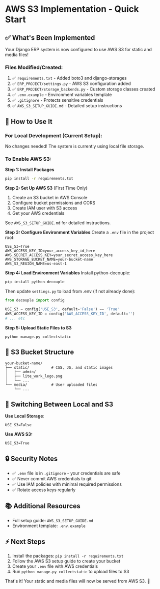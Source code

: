 # AWS S3 Implementation - Quick Start

## ✅ What's Been Implemented

Your Django ERP system is now configured to use AWS S3 for static and media files!

### Files Modified/Created:
1. ✅ `requirements.txt` - Added boto3 and django-storages
2. ✅ `ERP_PROJECT/settings.py` - AWS S3 configuration added
3. ✅ `ERP_PROJECT/storage_backends.py` - Custom storage classes created
4. ✅ `.env.example` - Environment variables template
5. ✅ `.gitignore` - Protects sensitive credentials
6. ✅ `AWS_S3_SETUP_GUIDE.md` - Detailed setup instructions

## 🚀 How to Use It

### For Local Development (Current Setup):
No changes needed! The system is currently using local file storage.

### To Enable AWS S3:

**Step 1: Install Packages**
```bash
pip install -r requirements.txt
```

**Step 2: Set Up AWS S3** (First Time Only)
1. Create an S3 bucket in AWS Console
2. Configure bucket permissions and CORS
3. Create IAM user with S3 access
4. Get your AWS credentials

See `AWS_S3_SETUP_GUIDE.md` for detailed instructions.

**Step 3: Configure Environment Variables**
Create a `.env` file in the project root:
```env
USE_S3=True
AWS_ACCESS_KEY_ID=your_access_key_id_here
AWS_SECRET_ACCESS_KEY=your_secret_access_key_here
AWS_STORAGE_BUCKET_NAME=your-bucket-name
AWS_S3_REGION_NAME=us-east-1
```

**Step 4: Load Environment Variables**
Install python-decouple:
```bash
pip install python-decouple
```

Then update `settings.py` to load from .env (if not already done):
```python
from decouple import config

USE_S3 = config('USE_S3', default='False') == 'True'
AWS_ACCESS_KEY_ID = config('AWS_ACCESS_KEY_ID', default='')
# ... etc
```

**Step 5: Upload Static Files to S3**
```bash
python manage.py collectstatic
```

## 📁 S3 Bucket Structure

```
your-bucket-name/
├── static/          # CSS, JS, and static images
│   ├── admin/
│   ├── lite_work_logo.png
│   └── ...
└── media/           # User uploaded files
    └── ...
```

## 🔄 Switching Between Local and S3

**Use Local Storage:**
```env
USE_S3=False
```

**Use AWS S3:**
```env
USE_S3=True
```

## 🔒 Security Notes

- ✅ `.env` file is in `.gitignore` - your credentials are safe
- ✅ Never commit AWS credentials to git
- ✅ Use IAM policies with minimal required permissions
- ✅ Rotate access keys regularly

## 📚 Additional Resources

- Full setup guide: `AWS_S3_SETUP_GUIDE.md`
- Environment template: `.env.example`

## ⚡ Next Steps

1. Install the packages: `pip install -r requirements.txt`
2. Follow the AWS S3 setup guide to create your bucket
3. Create your `.env` file with AWS credentials
4. Run `python manage.py collectstatic` to upload files to S3

That's it! Your static and media files will now be served from AWS S3. 🎉

